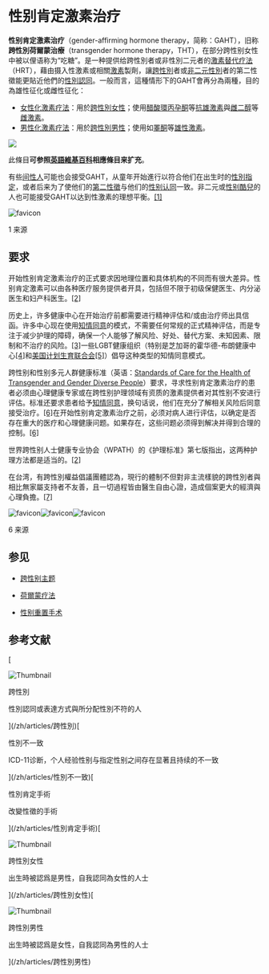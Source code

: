# 性别肯定激素治疗

**性别肯定激素治疗**（gender-affirming hormone therapy，简称：GAHT），旧称**跨性別荷爾蒙治療**（transgender hormone therapy，THT），在部分跨性别女性中被以俚语称为“吃糖”。是一种提供给跨性別者或非性別二元者的[激素替代疗法](/zh/articles/%E6%BF%80%E7%B4%A0%E6%9B%BF%E4%BB%A3%E7%96%97%E6%B3%95 "激素替代疗法")（HRT），藉由摄入性激素或相關[激素](/zh/articles/%E6%BF%80%E7%B4%A0 "激素")製劑，讓[跨性別](/zh/articles/%E8%B7%A8%E6%80%A7%E5%88%A5 "跨性別")者或[非二元性別](/zh/articles/%E9%9D%9E%E4%BA%8C%E5%85%83%E6%80%A7%E5%88%A5 "非二元性別")者的第二性徵能更貼近他們的[性別認同](/zh/articles/%E6%80%A7%E5%88%A5%E8%AA%8D%E5%90%8C "性別認同")。一般而言，這種情形下的GAHT會再分為兩種，目的為雄性征化或雌性征化：

-   [女性化激素疗法](/zh/articles/%E5%A5%B3%E6%80%A7%E5%8C%96%E6%BF%80%E7%B4%A0%E7%96%97%E6%B3%95 "女性化激素疗法")：用於[跨性別女性](/zh/articles/%E8%B7%A8%E6%80%A7%E5%88%A5%E5%A5%B3%E6%80%A7 "跨性別女性")；使用[醋酸環丙孕酮](/zh/articles/%E9%86%8B%E9%85%B8%E7%92%B0%E4%B8%99%E5%AD%95%E9%85%AE "醋酸環丙孕酮")等[抗雄激素](/zh/articles/%E6%8A%97%E9%9B%84%E6%BF%80%E7%B4%A0 "抗雄激素")與[雌二醇](/zh/articles/%E9%9B%8C%E4%BA%8C%E9%86%87 "雌二醇")等[雌激素](/zh/articles/%E9%9B%8C%E6%BF%80%E7%B4%A0 "雌激素")。
-   [男性化激素疗法](/zh/articles/%E7%94%B7%E6%80%A7%E5%8C%96%E6%BF%80%E7%B4%A0%E7%96%97%E6%B3%95 "男性化激素疗法")：用於[跨性別男性](/zh/articles/%E8%B7%A8%E6%80%A7%E5%88%A5%E7%94%B7%E6%80%A7 "跨性別男性")；使用如[睪酮](/zh/articles/%E7%9D%AA%E5%9B%BA%E9%85%AE "睪固酮")等[雄性激素](/zh/articles/%E9%9B%84%E6%BF%80%E7%B4%A0 "雄激素")。

![](//upload.wikimedia.org/wikipedia/commons/thumb/d/da/Translation_to_zh_arrow.svg/50px-Translation_to_zh_arrow.svg.png)

此條目**可参照[英語維基百科](/zh/articles/Gender-affirming_hormone_therapy "en:Gender-affirming hormone therapy")相應條目来扩充**。

有些[间性人](/zh/articles/%E9%9B%99%E6%80%A7%E4%BA%BA "雙性人")可能也会接受GAHT，从童年开始進行以符合他们在出生时的[性別指定](/zh/articles/%E6%80%A7%E5%88%A5%E6%8C%87%E5%AE%9A "性別指定")，或者后来为了使他们的[第二性徵](/zh/articles/%E7%AC%AC%E4%BA%8C%E6%80%A7%E5%BE%B5 "第二性徵")与他们的[性别认同](/zh/articles/%E6%80%A7%E5%88%A5%E8%AA%8D%E5%90%8C "性別認同")一致。非二元或[性别酷兒](/zh/articles/%E6%80%A7%E5%88%A5%E9%85%B7%E5%85%92 "性別酷兒")的人也可能接受GAHT以达到性激素的理想平衡。[\[1\]](#cite_note-Ferguson-1)

![favicon](https://t3.gstatic.com/faviconV2?client=SOCIAL&type=FAVICON&fallback_opts=TYPE,SIZE,URL&url=https://www.teenvogue.com&size=32)

1 来源

## 要求

开始性别肯定激素治疗的正式要求因地理位置和具体机构的不同而有很大差异。性别肯定激素可以由各种医疗服务提供者开具，包括但不限于初级保健医生、内分泌医生和妇产科医生。[\[2\]](#cite_note-:7-2)

历史上，许多健康中心在开始治疗前都需要进行精神评估和/或由治疗师出具信函。许多中心现在使用[知情同意](/zh/articles/%E7%9F%A5%E6%83%85%E5%90%8C%E6%84%8F "知情同意")的模式，不需要任何常规的正式精神评估，而是专注于减少护理的障碍，确保一个人能够了解风险、好处、替代方案、未知因素、限制和不治疗的风险。[\[3\]](#cite_note-:8-3)一些LGBT健康组织（特别是芝加哥的霍华德-布朗健康中心[\[4\]](#cite_note-4)和[美国计划生育联合会](/zh/articles/%E7%BE%8E%E5%9B%BD%E8%AE%A1%E5%88%92%E7%94%9F%E8%82%B2%E8%81%94%E5%90%88%E4%BC%9A "美国计划生育联合会")[\[5\]](#cite_note-5)）倡导这种类型的知情同意模式。

跨性别和性别多元人群健康标准（英语：[Standards of Care for the Health of Transgender and Gender Diverse People](/zh/articles/Standards_of_Care_for_the_Health_of_Transgender_and_Gender_Diverse_People "en:Standards of Care for the Health of Transgender and Gender Diverse People")）要求，寻求性别肯定激素治疗的患者必须由心理健康专家或在跨性别护理领域有资质的激素提供者对其性别不安进行评估。标准还要求患者给予[知情同意](/zh/articles/%E7%9F%A5%E6%83%85%E5%90%8C%E6%84%8F "知情同意")，换句话说，他们在充分了解相关风险后同意接受治疗。[\[6\]](#cite_note-SOC-6)在开始性别肯定激素治疗之前，必须对病人进行评估，以确定是否存在重大的医疗和心理健康问题。如果存在，这些问题必须得到解决并得到合理的控制。[\[6\]](#cite_note-SOC-6)

世界跨性别人士健康专业协会（WPATH）的《护理标准》第七版指出，这两种护理方法都是适当的。[\[2\]](#cite_note-:7-2)

在台湾，有跨性別權益倡議團體認為，現行的體制不但對非主流樣貌的跨性別者與相比無家屬支持者不友善，且一切過程皆由醫生自由心證，造成個案更大的經濟與心理負擔。[\[7\]](#cite_note-7)

![favicon](https://t3.gstatic.com/faviconV2?client=SOCIAL&type=FAVICON&fallback_opts=TYPE,SIZE,URL&url=https://web.archive.org&size=32)![favicon](https://t3.gstatic.com/faviconV2?client=SOCIAL&type=FAVICON&fallback_opts=TYPE,SIZE,URL&url=http://bongchhi.frontier.org.tw&size=32)![favicon](https://t3.gstatic.com/faviconV2?client=SOCIAL&type=FAVICON&fallback_opts=TYPE,SIZE,URL&url=https://en.wikipedia.org/&size=32)

6 来源

## 参见

-   [跨性别主题](https://zh.wikipedia.org/wiki/Portal:%E8%B7%A8%E6%80%A7%E5%88%AB?oldformat=true "Portal:跨性别")

-   [荷爾蒙疗法](/zh/articles/%E8%8D%B7%E7%88%BE%E8%92%99%E7%99%82%E6%B3%95 "荷爾蒙療法")
-   [性别重置手术](/zh/articles/%E6%80%A7%E5%88%A5%E9%87%8D%E7%BD%AE%E6%89%8B%E8%A1%93 "性別重置手術")

## 参考文献

[

![Thumbnail](https://upload.wikimedia.org/wikipedia/commons/thumb/b/b0/Transgender_Pride_flag.svg/180px-Transgender_Pride_flag.svg.png)

跨性別

性別認同或表達方式與所分配性別不符的人



](/zh/articles/跨性別)[

性別不一致

ICD-11诊断，个人经验性别与指定性别之间存在显著且持续的不一致



](/zh/articles/性別不一致)[

性別肯定手術

改變性徵的手術



](/zh/articles/性別肯定手術)[

![Thumbnail](https://upload.wikimedia.org/wikipedia/commons/thumb/d/d0/Trans_Global_2020_Official_Photoshhot.jpg/180px-Trans_Global_2020_Official_Photoshhot.jpg)

跨性別女性

出生時被認爲是男性，自我認同為女性的人士



](/zh/articles/跨性別女性)[

![Thumbnail](https://upload.wikimedia.org/wikipedia/commons/thumb/5/50/Kye_Allums.jpg/180px-Kye_Allums.jpg)

跨性別男性

出生時被認爲是女性，自我認同為男性的人士



](/zh/articles/跨性別男性)
